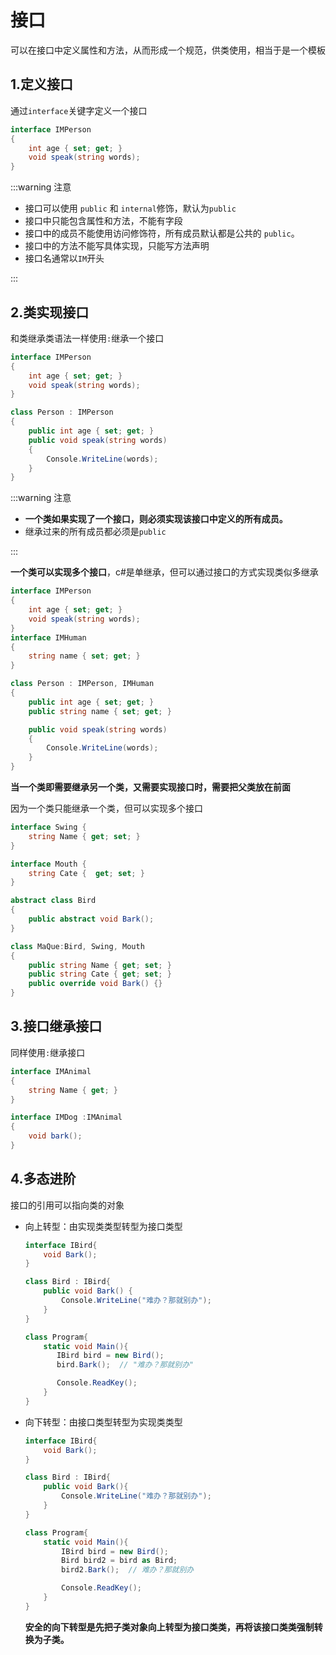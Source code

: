 # 接口

可以在接口中定义属性和方法，从而形成一个规范，供类使用，相当于是一个模板



## 1.定义接口

通过`interface`关键字定义一个接口

```cs
interface IMPerson
{
    int age { set; get; }
    void speak(string words);
}
```

:::warning 注意

- 接口可以使用 `public` 和 `internal`修饰，默认为`public`
- 接口中只能包含属性和方法，不能有字段
- 接口中的成员不能使用访问修饰符，所有成员默认都是公共的 `public`。
- 接口中的方法不能写具体实现，只能写方法声明
- 接口名通常以`IM`开头

:::



## 2.类实现接口

和类继承类语法一样使用`:`继承一个接口

```cs {7}
interface IMPerson
{
    int age { set; get; }
    void speak(string words);
}

class Person : IMPerson
{
    public int age { set; get; }
    public void speak(string words)
    {
        Console.WriteLine(words);
    }
}
```

:::warning 注意

- **一个类如果实现了一个接口，则必须实现该接口中定义的所有成员。**
- 继承过来的所有成员都必须是`public`

:::



**一个类可以实现多个接口**，c#是单继承，但可以通过接口的方式实现类似多继承

```cs {11}
interface IMPerson
{
    int age { set; get; }
    void speak(string words);
}
interface IMHuman
{
    string name { set; get; }
}

class Person : IMPerson, IMHuman
{
    public int age { set; get; }
    public string name { set; get; }

    public void speak(string words)
    {
        Console.WriteLine(words);
    }
}
```



**当一个类即需要继承另一个类，又需要实现接口时，需要把父类放在前面**

因为一个类只能继承一个类，但可以实现多个接口

```cs {14-19}
interface Swing {
    string Name { get; set; }
}

interface Mouth {
    string Cate {  get; set; }
}

abstract class Bird
{
    public abstract void Bark();
}

class MaQue:Bird, Swing, Mouth
{
    public string Name { get; set; }
    public string Cate { get; set; }
    public override void Bark() {}
}
```





## 3.接口继承接口

同样使用`:`继承接口

```cs {6}
interface IMAnimal
{
    string Name { get; }
}

interface IMDog :IMAnimal
{
    void bark();
}
```







## 4.多态进阶

接口的引用可以指向类的对象

- 向上转型：由实现类类型转型为接口类型

  ```cs {13}
  interface IBird{
      void Bark();
  }
  
  class Bird : IBird{
      public void Bark() {
          Console.WriteLine("难办？那就别办");
      }
  }
  
  class Program{
      static void Main(){
         IBird bird = new Bird();
         bird.Bark();  // "难办？那就别办"
  
         Console.ReadKey();
      }
  }
  ```

- 向下转型：由接口类型转型为实现类类型

  ```cs {13-14}
  interface IBird{
      void Bark();
  }
  
  class Bird : IBird{
      public void Bark(){
          Console.WriteLine("难办？那就别办");
      }
  }
  
  class Program{
      static void Main(){
          IBird bird = new Bird();
          Bird bird2 = bird as Bird;
          bird2.Bark();  // 难办？那就别办
  
          Console.ReadKey();
      }
  }
  ```

  **安全的向下转型是先把子类对象向上转型为接口类类，再将该接口类类强制转换为子类。**

